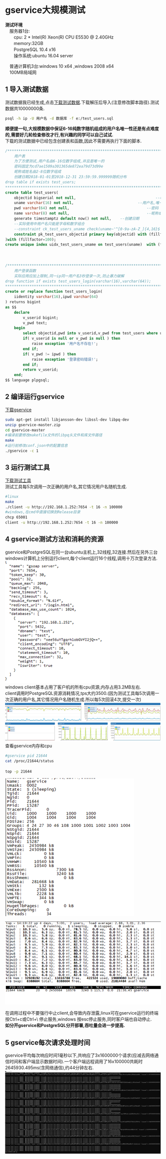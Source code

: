 # gservice大规模测试

**测试环境**<br />
  　服务器1台: <br />
  　　cpu: 2 * Intel(R) Xeon(R) CPU E5530  @ 2.40GHz<br />
  　　memory:32GB <br />
  　　PostgreSQL 10.4 x16<br />
  　　操作系统:ubuntu 16.04 server<br />

  　普通计算机3台:windows 10 x64 ,windows 2008 x64 <br />
  　100MB局域网 <br />



## 1 导入测试数据
测试数据我已经生成,点击[下载测试数据](https://pan.baidu.com/s/1RKHaKNK2-ve5rtmO6a-r-w).下载解压后导入(注意修改脚本路径).测试数据共10000000条.
```bash
psql -h ip -U 用户名 -d 数据库 -f e:/test_users.sql
```
**顺便提一句,大规模数据中保证6-16纯数字随机组成的用户名唯一性还是有点难度的,需要好几轮检查修改才行,有兴趣的同学可以自己试试.**<br />
下载的测试数据中已经包含创建表和函数,因此不需要再执行下面的脚本.<br />
```sql
/****************************************************************************************
	用户表
	为了方便测试,用户名由6-16位数字组成,并且是唯一的
	密码固定为cd7ae1509a301365de872ea79d73d99e
	昵称或姓名由2-8位数字组成
	创建日期2018-01-01至2018-12-31 23:59:59.999999随机分布
drop table if exists test_users;
****************************************************************************************/
create table test_users(
	objectid bigserial not null,									--唯一编号
	uname varchar(16) not null,								--用户名,唯一,不能修改
	pwd varchar(64) not null,									--密码
	name varchar(8) not null,									--昵称或姓名
	generate timestamptz default now() not null,	--创建日期
	--实际使用中用户名只能是字母和数字组合
	--constraint ck_test_users_uname check(uname~'^[0-9a-zA-Z_]{4,16}$' and uname !~ '^[0-9]+$' ),
	constraint pk_test_users_objectid primary key(objectid) with (fillfactor=100)
)with (fillfactor=100);
create unique index uidx_test_users_uname on test_users(uname)  with (fillfactor=100);



/****************************************************************************************
	用户登录函数
	实际应用应加上限制,同一ip同一用户名3秒登录一次,防止暴力破解
drop function if exists test_users_login(varchar(16),varchar(64));
****************************************************************************************/
create or replace function test_users_login(
	iidentity varchar(16),ipwd varchar(64)
) returns bigint
as $$
	declare
		v_userid bigint;
		v_pwd text;
	begin
		select objectid,pwd into v_userid,v_pwd from test_users where uname=iidentity;
		if( v_userid is null or v_pwd is null ) then
			raise exception '用户名不存在!';
		end if;
		if( v_pwd != ipwd ) then
			raise exception '登录密码错误!';
		end if;		
		return v_userid;
	end;
$$ language plpgsql;
```
## 2 编译运行gservice
[下载gservice](https://github.com/kmblack1/gservice)
```bash
sudo apt-get install libjansson-dev libssl-dev libpq-dev
unzip gservice-master.zip
cd gservice-master
#编译前要修改makefile文件的libpq头文件和库文件路径
make
#运行前修改conf.json中的配置信息
./gservice -c 1
```

## 3 运行测试工具
[下载测试工具](https://github.com/kmblack1/client)<br />
测试工具每5次调用一次正确的用户名,其它情况用户名随机生成.
```bash
#linux
make
./client -u http://192.168.1.252:7654 -t 16 -n 100000
#windows,在cmd中直接切换到Release目录
chcp 65001
client -u http://192.168.1.252:7654 -t 16 -n 100000
```

## 4 gservice测试方法和消耗的资源
gservice和PostgreSQL在同一台ubuntu主机上,32线程,32连接.然后在另外三台windows计算机上分别运行client,每个client运行16个线程,调用十万次登录方法.<br />
![image](../image/config.png)<br />
windows client基本占用了客户机的所有cpu资源,内存占用3.2MB左右.<br />
client调用时PostgreSQL资源消耗情况,tps大约3500.(因为测试工具每5次调用一次正确的用户名,其它情况用户名随机生成.所以每5次回滚4次,提交一次)
![image](../image/tps.png)<br />
查看gservice内存和cpu
```bash
#gservice pid 21644
cat /proc/21644/status

top -p 21644
```
![image](../image/32个进程32连接.png)

![image](../image/top.png)

在调用过程中不要强行中止client,会导致内存泄露,linux可在gservice运行的终端按Ctrl+c或Ctrl+\ 停止服务,windows 按esc停止服务,同时客户端也自动停止.<br />
**如分开gservice和PostgreSQL分开部署,吞吐量会进一步提高.**

## 5 gservice每次请求处理时间
gservice平均每次响应时间1毫秒以下,共响应了3x1600000个请求(应减去网络通信时间和客户端显示数据时间).一个客户端远程调用了16x100000共耗时2645930.495ms(含网络通信),约44分钟左右.
![image](../image/error.png)
